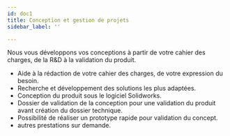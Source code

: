 ```yaml
---
id: doc1
title: Conception et gestion de projets
sidebar_label: ''

---
```

Nous vous développons vos conceptions à partir de votre cahier des charges, de la R&D à la validation du produit.

* Aide à la rédaction de votre cahier des charges, de votre expression du besoin.
* Recherche et développement des solutions les plus adaptées.
* Conception du produit sous le logiciel Solidworks.
* Dossier de validation de la conception pour une validation du produit avant création du dossier technique.
* Possibilité de réaliser un prototype rapide pour validation du concept.
* autres prestations sur demande.